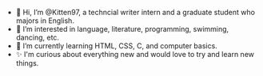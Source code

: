 - 👋 Hi, I’m @Kitten97, a techncial writer intern and a graduate student who majors in English.
- 👀 I’m interested in language, literature, programming, swimming, dancing, etc.
- 🌱 I’m currently learning HTML, CSS, C, and computer basics.
- ✨ I'm curious about everything new and would love to try and learn new things.

<!---
Kitten97/Kitten97 is a ✨ special ✨ repository because its `README.md` (this file) appears on your GitHub profile.
You can click the Preview link to take a look at your changes.
--->
